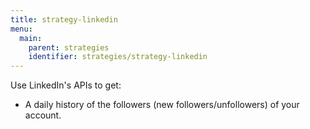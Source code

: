 ```yaml
---
title: strategy-linkedin
menu:
  main:
    parent: strategies
    identifier: strategies/strategy-linkedin
---
```


Use LinkedIn's APIs to get:

- A daily history of the followers (new followers/unfollowers) of your account. 





<br/><br/><br/><br/><br/><br/><br/><br/><br/><br/><br/><br/><br/><br/><br/><br/><br/><br/><br/><br/><br/><br/><br/><br/>






